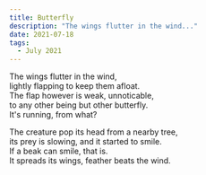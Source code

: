 ```yaml
---
title: Butterfly
description: "The wings flutter in the wind..."
date: 2021-07-18
tags:
  - July 2021
---
```


The wings flutter in the wind,  
lightly flapping to keep them afloat.  
The flap however is weak, unnoticable,  
to any other being but other butterfly.  
It's running, from what?  

The creature pop its head from a nearby tree,  
its prey is slowing, and it started to smile.  
If a beak can smile, that is.  
It spreads its wings, feather beats the wind.  

